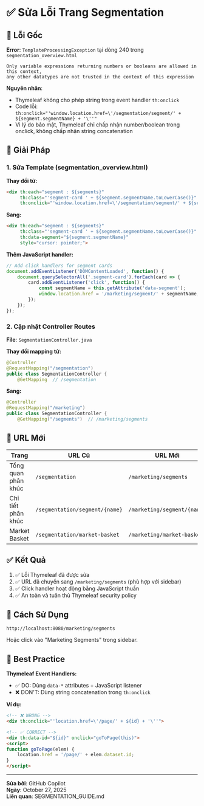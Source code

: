 # ✅ Sửa Lỗi Trang Segmentation

## 🐛 Lỗi Gốc

**Error**: `TemplateProcessingException` tại dòng 240 trong `segmentation_overview.html`

```
Only variable expressions returning numbers or booleans are allowed in this context, 
any other datatypes are not trusted in the context of this expression
```

**Nguyên nhân**: 
- Thymeleaf không cho phép string trong event handler `th:onclick`
- Code lỗi: `th:onclick="'window.location.href=\'/segmentation/segment/' + ${segment.segmentName} + '\''"`
- Vì lý do bảo mật, Thymeleaf chỉ chấp nhận number/boolean trong onclick, không chấp nhận string concatenation

## 🔧 Giải Pháp

### 1. Sửa Template (segmentation_overview.html)

**Thay đổi từ:**
```html
<div th:each="segment : ${segments}" 
     th:class="'segment-card ' + ${segment.segmentName.toLowerCase()}"
     th:onclick="'window.location.href=\'/segmentation/segment/' + ${segment.segmentName} + '\''">
```

**Sang:**
```html
<div th:each="segment : ${segments}" 
     th:class="'segment-card ' + ${segment.segmentName.toLowerCase()}"
     th:data-segment="${segment.segmentName}"
     style="cursor: pointer;">
```

**Thêm JavaScript handler:**
```javascript
// Add click handlers for segment cards
document.addEventListener('DOMContentLoaded', function() {
    document.querySelectorAll('.segment-card').forEach(card => {
        card.addEventListener('click', function() {
            const segmentName = this.getAttribute('data-segment');
            window.location.href = '/marketing/segment/' + segmentName;
        });
    });
});
```

### 2. Cập nhật Controller Routes

**File**: `SegmentationController.java`

**Thay đổi mapping từ:**
```java
@Controller
@RequestMapping("/segmentation")
public class SegmentationController {
    @GetMapping  // /segmentation
```

**Sang:**
```java
@Controller
@RequestMapping("/marketing")
public class SegmentationController {
    @GetMapping("/segments")  // /marketing/segments
```

## 📍 URL Mới

| Trang | URL Cũ | URL Mới |
|-------|---------|---------|
| Tổng quan phân khúc | `/segmentation` | `/marketing/segments` |
| Chi tiết phân khúc | `/segmentation/segment/{name}` | `/marketing/segment/{name}` |
| Market Basket | `/segmentation/market-basket` | `/marketing/market-basket` |

## ✅ Kết Quả

1. ✅ Lỗi Thymeleaf đã được sửa
2. ✅ URL đã chuyển sang `/marketing/segments` (phù hợp với sidebar)
3. ✅ Click handler hoạt động bằng JavaScript thuần
4. ✅ An toàn và tuân thủ Thymeleaf security policy

## 🚀 Cách Sử Dụng

```
http://localhost:8080/marketing/segments
```

Hoặc click vào "Marketing Segments" trong sidebar.

## 🎯 Best Practice

**Thymeleaf Event Handlers:**
- ✅ DO: Dùng `data-*` attributes + JavaScript listener
- ❌ DON'T: Dùng string concatenation trong `th:onclick`

**Ví dụ:**
```html
<!-- ❌ WRONG -->
<div th:onclick="'location.href=\'/page/' + ${id} + '\''">

<!-- ✅ CORRECT -->
<div th:data-id="${id}" onclick="goToPage(this)">
<script>
function goToPage(elem) {
    location.href = '/page/' + elem.dataset.id;
}
</script>
```

---

**Sửa bởi**: GitHub Copilot  
**Ngày**: October 27, 2025  
**Liên quan**: SEGMENTATION_GUIDE.md
